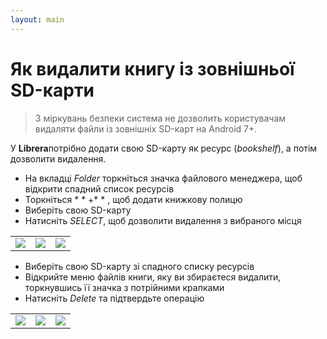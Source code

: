 ```yaml
---
layout: main
---
```


# Як видалити книгу із зовнішньої SD-карти

> З міркувань безпеки система не дозволить користувачам видаляти файли із зовнішніх SD-карт на Android 7+.

У **Librera**потрібно додати свою SD-карту як ресурс (_bookshelf_), а потім дозволити видалення.

* На вкладці _Folder_ торкніться значка файлового менеджера, щоб відкрити спадний список ресурсів
* Торкніться * * +* * , щоб додати книжкову полицю
* Виберіть свою SD-карту
* Натисніть _SELECT_, щоб дозволити видалення з вибраного місця

||||
|-|-|-|
|![](1.jpg)|![](2.jpg)|![](3.jpg)|

* Виберіть свою SD-карту зі спадного списку ресурсів
* Відкрийте меню файлів книги, яку ви збираєтеся видалити, торкнувшись її значка з потрійними крапками
* Натисніть _Delete_ та підтвердьте операцію

||||
|-|-|-|
|![](4.jpg)|![](5.jpg)|![](6.jpg)|
